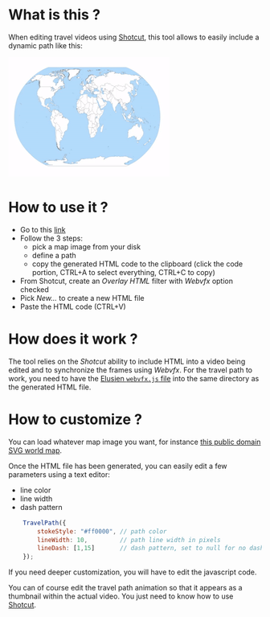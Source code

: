 
# What is this ?

When editing travel videos using [Shotcut](https://shotcut.org/), this tool allows to easily include a dynamic path like this:

![alt text](assets/travel.gif "Demo")

# How to use it ?

- Go to this [link](https://mi-g.github.io/travelpath-webvfx)
- Follow the 3 steps:
  * pick a map image from your disk
  * define a path
  * copy the generated HTML code to the clipboard (click the code portion, CTRL+A to select everything, CTRL+C to copy)
- From Shotcut, create an *Overlay HTML* filter with *Webvfx* option checked
- Pick *New...* to create a new HTML file
- Paste the HTML code (CTRL+V)

# How does it work ?

The tool relies on the *Shotcut* ability to include HTML into a video being edited and to synchronize the frames using
*Webvfx*. For the travel path to work, you need to have the [Elusien `webvfx.js` file](http://www.elusien.co.uk/shotcut/) 
into the same directory as the generated HTML file.

# How to customize ?

You can load whatever map image you want, for instance [this public domain SVG world map](https://en.wikipedia.org/wiki/File:World_Map_Blank_-_with_blue_sea.svg).

Once the HTML file has been generated, you can easily edit a few parameters using a text editor:
- line color
- line width
- dash pattern

```javascript
	TravelPath({
		stokeStyle: "#ff0000", // path color
		lineWidth: 10,         // path line width in pixels
		lineDash: [1,15]       // dash pattern, set to null for no dashed line
	});
```

If you need deeper customization, you will have to edit the javascript code.

You can of course edit the travel path animation so that it appears as a thumbnail within the actual video. You
just need to know how to use [Shotcut](https://shotcut.org/tutorials/).

